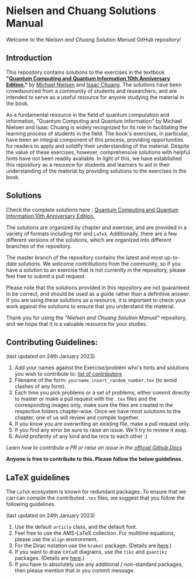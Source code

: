 # Nielsen and Chuang Solutions Manual

Welcome to the *Nielsen and Chuang Solution Manual* GitHub repository!




## Introduction


This repository contains solutions to the exercises in the textbook **"[Quantum Computing and Quantum Information,10th Anniversary Edition.](http://mmrc.amss.cas.cn/tlb/201702/W020170224608149940643.pdf)"** by [Michael Nielsen](https://michaelnielsen.org/) and [Isaac Chuang](http://feynman.mit.edu/ike/homepage/index.html). The solutions have been crowdsourced from a community of students and researchers, and are intended to serve as a useful resource for anyone studying the material in the book.


As a fundamental resource in the field of quantum computation and information, "Quantum Computing and Quantum Information" by Michael Nielsen and Isaac Chuang is widely recognized for its role in facilitating the learning process of students in the field. The book's exercises, in particular, have been an integral component of this process, providing opportunities for readers to apply and solidify their understanding of the material. Despite the value of these exercises, however, comprehensive solutions with helpful hints have not been readily available. In light of this, we have established this repository as a resource for students and learners to aid in their understanding of the material by providing solutions to the exercises in the book.





## Solutions


Check the complete solutions here :  [Quantum Computing and Quantum Information,10th Anniversary Edition.](https://github.com/MonitSharma/Nielsen-Chuang-Solutions/blob/master/Nielson_and_Chuang_Solutions%20updated%20%4022012023.pdf)

The solutions are organized by chapter and exercise, and are provided in a variety of formats including `PDF` and `LaTeX`. Additionally, there are a few different versions of the solutions, which are organized into different branches of the repository.

The master branch of the repository contains the latest and most up-to-date solutions. We welcome contributions from the community, so if you have a solution to an exercise that is not currently in the repository, please feel free to submit a pull request.

Please note that the solutions provided in this repository are not guaranteed to be correct, and should be used as a guide rather than a definitive answer. If you are using these solutions as a resource, it is important to check your work against the solutions to ensure that you understand the material.

Thank you for using the *"Nielsen and Chuang Solution Manual"* repository, and we hope that it is a valuable resource for your studies.






## Contributing Guidelines:  

(last updated on 24th January 2023)  
1.  Add your names against the Exercise/problem who's hints and solutions you wish to contribute to: [list of contributors](https://docs.google.com/spreadsheets/d/1zf0NDke0a6qjcPdUnzLeqmgeyLlFFOKjl5Vcq9p2Ltw/edit?usp=sharing)  
2.  Filename of the form: `yourname_insert_random_number.tex` (to avoid clashes of any form).  
3.  Each time you pick problems or a set of problems, either commit directly to master or make a pull request with the `.tex` files and the corresponding images only, make sure the files are created in the respective folders chapter-wise. Once we have most solutions to the chapter, one of us will review and compile together.  
4.  If you know you are overwriting an existing file, make a pull request only.  
5.  If you find any error be sure to raise an issue. We'll try to review it asap.
6.  Avoid profanity of any kind and be nice to each other :)  


*Learn how to contribute a PR or raise an issue in the [official Github Docs](https://docs.github.com/en/desktop/contributing-and-collaborating-using-github-desktop/working-with-your-remote-repository-on-github-or-github-enterprise/creating-an-issue-or-pull-request)*

**Anyone is free to contribute to this. Please follow the below guidelines.**







## LaTeX guidelines

The `LaTeX` ecosystem is known for redundant packages. To ensure that we can can compile the contributed `.tex` files, we suggest that you follow the following guidelines.

(last updated on 24th January 2023)
1. Use the default `article` class, and the default font.
2. Feel free to use the AMS-LaTeX collection. For multiline equations, please use the `align` environment.
3. For the Dirac notation use the `braket` package. (Details are [here](https://ctan.org/tex-archive/macros/latex/contrib/braket?lang=en).)
4. If you want to draw circuit diagrams, use the `tikz` and `quantikz` packages. (Details are [here](https://ctan.org/pkg/quantikz?lang=en).)
5. If you have to absolutely use any additional / non-standard packages, then please mention that in you commit message.
